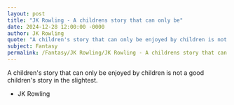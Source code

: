 ```yaml
---
layout: post
title: "JK Rowling - A childrens story that can only be"
date: 2024-12-28 12:00:00 -0000
author: JK Rowling
quote: "A children's story that can only be enjoyed by children is not a good children's story in the slightest."
subject: Fantasy
permalink: /Fantasy/JK Rowling/JK Rowling - A childrens story that can only be
---
```


A children's story that can only be enjoyed by children is not a good children's story in the slightest.

- JK Rowling
